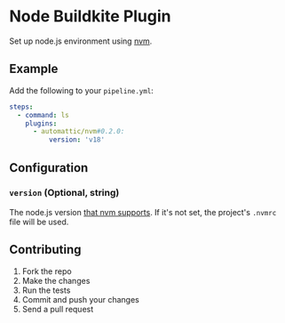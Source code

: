 # Node Buildkite Plugin

Set up node.js environment using [nvm](https://github.com/nvm-sh/nvm).

## Example

Add the following to your `pipeline.yml`:

```yml
steps:
  - command: ls
    plugins:
      - automattic/nvm#0.2.0:
          version: 'v18'
```

## Configuration

### `version` (Optional, string)

The node.js version [that nvm supports](https://github.com/nvm-sh/nvm#nvmrc). If it's not set, the project's `.nvmrc` file will be used.

## Contributing

1. Fork the repo
2. Make the changes
3. Run the tests
4. Commit and push your changes
5. Send a pull request
